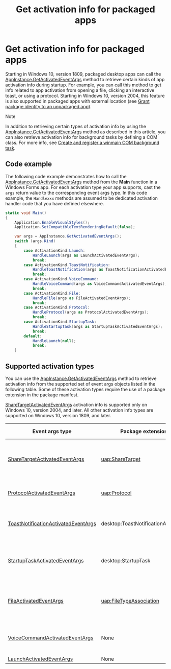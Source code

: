 ﻿---
description: Learn how to get certain kinds of activation info for packaged .NET and C++ desktop (Win32) apps
title: Get activation info for packaged apps
ms.date: 09/17/2020
ms.topic: article
keywords: windows 10, uwp
ms.localizationpriority: medium
---

# Get activation info for packaged apps

Starting in Windows 10, version 1809, packaged desktop apps can call the [AppInstance.GetActivatedEventArgs](/uwp/api/windows.applicationmodel.appinstance.getactivatedeventargs) method to retrieve certain kinds of app activation info during startup. For example, you can call this method to get info related to app activation from opening a file, clicking an interactive toast, or using a protocol. Starting in Windows 10, version 2004, this feature is also supported in packaged apps with external location (see [Grant package identity to an unpackaged app](/windows/apps/desktop/modernize/grant-identity-to-nonpackaged-apps)).

> [!NOTE]
> In addition to retrieving certain types of activation info by using the [AppInstance.GetActivatedEventArgs](/uwp/api/windows.applicationmodel.appinstance.getactivatedeventargs) method as described in this article, you can also retrieve activation info for background tasks by defining a COM class. For more info, see [Create and register a winmain COM background task](/windows/uwp/launch-resume/create-and-register-a-winmain-background-task).

## Code example

The following code example demonstrates how to call the [AppInstance.GetActivatedEventArgs](/uwp/api/windows.applicationmodel.appinstance.getactivatedeventargs) method from the **Main** function in a Windows Forms app. For each activation type your app supports, cast the `args` return value to the corresponding event args type. In this code example, the `Handlexxx` methods are assumed to be dedicated activation handler code that you have defined elsewhere.

```csharp
static void Main()
{
    Application.EnableVisualStyles();
    Application.SetCompatibleTextRenderingDefault(false);

    var args = AppInstance.GetActivatedEventArgs();
    switch (args.Kind)
    {
        case ActivationKind.Launch:
            HandleLaunch(args as LaunchActivatedEventArgs);
            break;
        case ActivationKind.ToastNotification:
            HandleToastNotification(args as ToastNotificationActivatedEventArgs);
            break;
        case ActivationKind.VoiceCommand:
            HandleVoiceCommand(args as VoiceCommandActivatedEventArgs);
            break;
        case ActivationKind.File:
            HandleFile(args as FileActivatedEventArgs);
            break;
        case ActivationKind.Protocol:
            HandleProtocol(args as ProtocolActivatedEventArgs);
            break;
        case ActivationKind.StartupTask:
            HandleStartupTask(args as StartupTaskActivatedEventArgs);
            break;
        default:
            HandleLaunch(null);
            break;
    }
```

## Supported activation types

You can use the [AppInstance.GetActivatedEventArgs](/uwp/api/windows.applicationmodel.appinstance.getactivatedeventargs) method to retrieve activation info from the supported set of event args objects listed in the following table. Some of these activation types require the use of a package extension in the package manifest.

[ShareTargetActivatedEventArgs](/uwp/api/windows.applicationmodel.activation.sharetargetactivatedeventargs) activation info is supported only on Windows 10, version 2004, and later. All other activation info types are supported on Windows 10, version 1809, and later.

| Event args type | Package extension | Related docs | 
|-------------------|-----------------|-----------------------|
| [ShareTargetActivatedEventArgs](/uwp/api/windows.applicationmodel.activation.sharetargetactivatedeventargs) | [uap:ShareTarget](/uwp/schemas/appxpackage/uapmanifestschema/element-uap-sharetarget) | [Making your desktop application a share target](./desktop-to-uwp-extend.md#making-your-desktop-application-a-share-target) |
| [ProtocolActivatedEventArgs](/uwp/api/windows.applicationmodel.activation.protocolactivatedeventargs) | [uap:Protocol](/uwp/schemas/appxpackage/uapmanifestschema/element-uap-protocol) | [Start your application by using a protocol](./desktop-to-uwp-extensions.md#start-your-application-by-using-a-protocol) |
| [ToastNotificationActivatedEventArgs](/uwp/api/windows.applicationmodel.activation.toastnotificationactivatedeventargs) | desktop:ToastNotificationActivation | [Toast notifications from desktop apps](/windows/uwp/design/shell/tiles-and-notifications/toast-desktop-apps). |
| [StartupTaskActivatedEventArgs](/uwp/api/windows.applicationmodel.activation.startuptaskactivatedeventargs)  | desktop:StartupTask | [Start an executable file when users log into Windows](./desktop-to-uwp-extensions.md#start-an-executable-file-when-users-log-into-windows) |
| [FileActivatedEventArgs](/uwp/api/windows.applicationmodel.activation.fileactivatedeventargs) | [uap:FileTypeAssociation](/uwp/schemas/appxpackage/uapmanifestschema/element-uap-filetypeassociation) | [Associate your packaged application with a set of file types](./desktop-to-uwp-extensions.md#associate-your-packaged-application-with-a-set-of-file-types) |
| [VoiceCommandActivatedEventArgs](/uwp/api/windows.applicationmodel.activation.voicecommandactivatedeventargs) | None | [Handle activation and execute voice commands](/cortana/voice-commands/launch-a-foreground-app-with-voice-commands-in-cortana) |
| [LaunchActivatedEventArgs](/uwp/api/windows.applicationmodel.activation.launchactivatedeventargs) | None |  |
